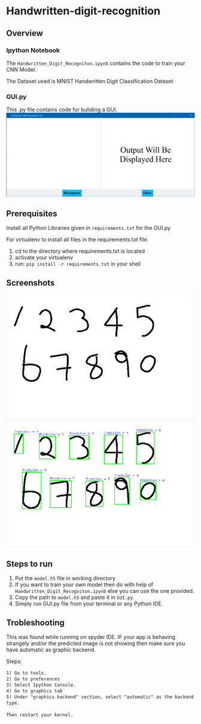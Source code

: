 # Handwritten-digit-recognition
## Overview
### Ipython Notebook
The `Handwritten_Digit_Recogniton.ipynb` contains the code to train your CNN Model.

The Dataset used is MNIST Handwritten Digit Classification Dataset
### GUI.py
This .py file contains code for buliding a GUI.
![UI](UI_2.jpg)

## Prerequisites
Install all Python Libraries given in `requirements.txt` for the GUI.py

For virtualenv to install all files in the requirements.txt file.

1.  cd to the directory where requirements.txt is located
2.  activate your virtualenv
3.  run: `pip install -r requirements.txt` in your shell

## Screenshots
![test](/images/test.png)
![predict](images/predict.png)

## Steps to run
1.  Put the `model.h5` file in working directory
2.  If you want to train your own model then do with help of `Handwritten_Digit_Recogniton.ipynb` else you can use the one provided.
3.  Copy the path to `model.h5` and paste it in `GUI.py`.
4.  Simply run GUI.py file from your terminal or any Python IDE.

## Trobleshooting
This was found while running on spyder IDE.
IF your app is behaving strangely and/or the predicted image is not showing then make sure you have automatic as graphic backend.

Steps:
```
1) Go to tools. 
2) Go to preferences 
3) Select Ipython Console. 
4) Go to graphics tab 
5) Under "graphics backend" section, select "automatic" as the backend type.

Then restart your kernel.
```
